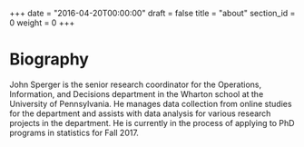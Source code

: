 +++
date = "2016-04-20T00:00:00"
draft = false
title = "about"
section_id = 0
weight = 0
+++

# Biography

John Sperger is the senior research coordinator for the Operations, Information, and Decisions department in the Wharton school at the University of Pennsylvania. He manages data collection from online studies for the department and assists with data analysis for various research projects in the department. He is currently in the process of applying to PhD programs in statistics for Fall 2017.

